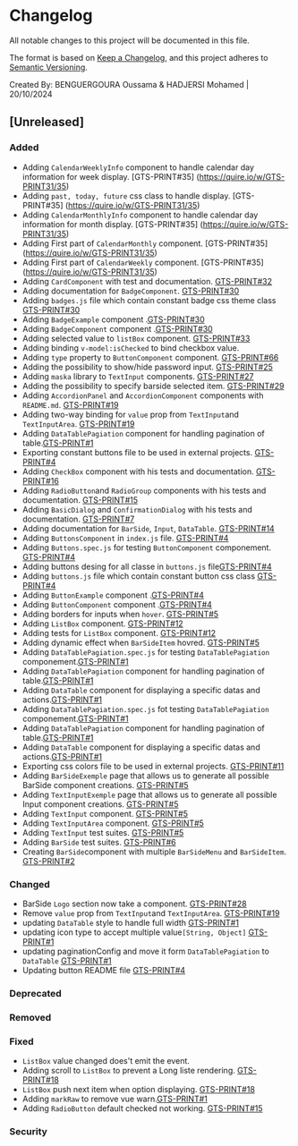 # Changelog

All notable changes to this project will be documented in this file.

The format is based on [Keep a Changelog](https://keepachangelog.com/en/1.0.0/),
and this project adheres to [Semantic Versioning](https://semver.org/spec/v2.0.0.html).

Created By: BENGUERGOURA Oussama & HADJERSI Mohamed | 20/10/2024


## [Unreleased] 

### Added

* Adding `CalendarWeeklyInfo` component to handle calendar day information for week display. [GTS-PRINT#35] (https://quire.io/w/GTS-PRINT31/35)
* Adding `past, today, future` css class to handle display. [GTS-PRINT#35] (https://quire.io/w/GTS-PRINT31/35)
* Adding `CalendarMonthlyInfo` component to handle calendar day information for month display. [GTS-PRINT#35] (https://quire.io/w/GTS-PRINT31/35)
* Adding First part of `CalendarMonthly` component. [GTS-PRINT#35] (https://quire.io/w/GTS-PRINT31/35)
* Adding First part of `CalendarWeekly` component. [GTS-PRINT#35] (https://quire.io/w/GTS-PRINT31/35)
* Adding `CardComponent` with test and documentation. [GTS-PRINT#32](https://quire.io/w/GTS-PRINT31/32)
* Adding documentation for `BadgeComponent`. [GTS-PRINT#30](https://quire.io/w/GTS-PRINT31/30)
* Adding `badges.js` file which contain constant badge css theme class [GTS-PRINT#30](https://quire.io/w/GTS-PRINT31/30)
* Adding `BadgeExample` component .[GTS-PRINT#30](https://quire.io/w/GTS-PRINT31/30)
* Adding `BadgeComponent` component .[GTS-PRINT#30](https://quire.io/w/GTS-PRINT31/30)
* Adding selected value to `listBox` component. [GTS-PRINT#33](https://quire.io/w/GTS-PRINT31/33)  
* Adding binding `v-model:isChecked` to bind checkbox value.
* Adding `type` property to `ButtonComponent` component. [GTS-PRINT#66](https://quire.io/w/GTS_Golden_Technology_Solutions/66)
* Adding the possibility to show/hide password input. [GTS-PRINT#25](https://quire.io/w/GTS-PRINT31/25)  
* Adding `maska` library to `TextInput` components. [GTS-PRINT#27](https://quire.io/w/GTS-PRINT31/27) 
* Adding the possibility to specify barside selected item. [GTS-PRINT#29](https://quire.io/w/GTS-PRINT31/29) 
* Adding `AccordionPanel` and `AccordionComponent` components with `README.md`. [GTS-PRINT#19](https://quire.io/w/GTS-PRINT31/19) 
* Adding two-way binding for `value` prop from `TextInput`and `TextInputArea`. [GTS-PRINT#19](https://quire.io/w/GTS-PRINT31/19)
* Adding `DataTablePagiation` component for handling pagination of table.[GTS-PRINT#1](https://quire.io/w/GTS-PRINT31/1)
* Exporting constant buttons file to be used in external projects. [GTS-PRINT#4](https://quire.io/w/GTS-PRINT31/4)
* Adding `CheckBox` component with his tests and documentation. [GTS-PRINT#16](https://quire.io/w/GTS-PRINT31/16)
* Adding `RadioButton`and `RadioGroup` components with his tests and documentation. [GTS-PRINT#15](https://quire.io/w/GTS-PRINT31/15)
* Adding `BasicDialog` and `ConfirmationDialog` with his tests and documentation. [GTS-PRINT#7](https://quire.io/w/GTS-PRINT31/7)
* Adding documentation for `BarSide`, `Input`, `DataTable`. [GTS-PRINT#14](https://quire.io/w/GTS-PRINT31/14)
* Adding `ButtonsComponent` in `index.js` file. [GTS-PRINT#4](https://quire.io/w/GTS-PRINT31/4)
* Adding `Buttons.spec.js` for testing `ButtonComponent` componement. [GTS-PRINT#4](https://quire.io/w/GTS-PRINT31/4)
* Adding buttons desing for all classe in `buttons.js` file[GTS-PRINT#4](https://quire.io/w/GTS-PRINT31/4)
* Adding `buttons.js` file which contain constant button css class [GTS-PRINT#4](https://quire.io/w/GTS-PRINT31/4)
* Adding `ButtonExample` component .[GTS-PRINT#4](https://quire.io/w/GTS-PRINT31/4)
* Adding `ButtonComponent` component .[GTS-PRINT#4](https://quire.io/w/GTS-PRINT31/4)
* Adding borders for inputs when `hover`. [GTS-PRINT#5](https://quire.io/w/GTS-PRINT31/5)
* Adding `ListBox` component. [GTS-PRINT#12](https://quire.io/w/GTS-PRINT31/12)
* Adding tests for `ListBox` component. [GTS-PRINT#12](https://quire.io/w/GTS-PRINT31/12)
* Adding dynamic effect when `BarSideItem` hovred. [GTS-PRINT#5](https://quire.io/w/GTS-PRINT31/5)
* Adding `DataTablePagiation.spec.js` for testing `DataTablePagiation` componement.[GTS-PRINT#1](https://quire.io/w/GTS-PRINT31/1)
* Adding `DataTablePagiation` component for handling pagination of table.[GTS-PRINT#1](https://quire.io/w/GTS-PRINT31/1)
* Adding `DataTable` component for displaying a specific datas and actions.[GTS-PRINT#1](https://quire.io/w/GTS-PRINT31/1)
* Adding `DataTablePagiation.spec.js` fot testing `DataTablePagiation` componement.[GTS-PRINT#1](https://quire.io/w/GTS-PRINT31/1)
* Adding `DataTablePagiation` component for handling pagination of table.[GTS-PRINT#1](https://quire.io/w/GTS-PRINT31/1)
* Adding `DataTable` component for displaying a specific datas and actions.[GTS-PRINT#1](https://quire.io/w/GTS-PRINT31/1)
* Exporting css colors file to be used in external projects. [GTS-PRINT#11](https://quire.io/w/GTS-PRINT31/11)
* Adding `BarSideExemple` page that allows us to generate all possible BarSide component creations. [GTS-PRINT#5](https://quire.io/w/GTS-PRINT31/5)
* Adding `TextInputExemple` page that allows us to generate all possible Input component creations. [GTS-PRINT#5](https://quire.io/w/GTS-PRINT31/5)
* Adding `TextInput` component. [GTS-PRINT#5](https://quire.io/w/GTS-PRINT31/5)
* Adding `TextInputArea` component. [GTS-PRINT#5](https://quire.io/w/GTS-PRINT31/5)
* Adding `TextInput` test suites. [GTS-PRINT#5](https://quire.io/w/GTS-PRINT31/5)
* Adding `BarSide` test suites. [GTS-PRINT#6](https://quire.io/w/GTS-PRINT31/6)
* Creating `BarSide`component with multiple `BarSideMenu` and `BarSideItem`. [GTS-PRINT#2](https://quire.io/w/GTS-PRINT31/2)

### Changed

* BarSide `Logo` section now take a component. [GTS-PRINT#28](https://quire.io/w/GTS-PRINT31/28)
* Remove `value` prop from `TextInput`and `TextInputArea`. [GTS-PRINT#19](https://quire.io/w/GTS-PRINT31/19)
* updating `DataTable` style to handle full width [GTS-PRINT#1](https://quire.io/w/GTS-PRINT31/1)
* updating icon type to accept multiple value`[String, Object]` [GTS-PRINT#1](https://quire.io/w/GTS-PRINT31/1)
* updating paginationConfig and move it form `DataTablePagiation` to `DataTable` [GTS-PRINT#1](https://quire.io/w/GTS-PRINT31/1)
* Updating button README file [GTS-PRINT#4](https://quire.io/w/GTS-PRINT31/4)

### Deprecated

### Removed

### Fixed

* `ListBox` value changed does't emit the event.
* Adding scroll to `ListBox` to prevent a Long liste rendering. [GTS-PRINT#18](https://quire.io/w/GTS-PRINT31/18)
* `ListBox` push next item when option displaying. [GTS-PRINT#18](https://quire.io/w/GTS-PRINT31/18)
* Adding `markRaw` to remove vue warn.[GTS-PRINT#1](https://quire.io/w/GTS-PRINT31/1)
* Adding `RadioButton` default checked not working. [GTS-PRINT#15](https://quire.io/w/GTS-PRINT31/15)

### Security


 
